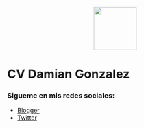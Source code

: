 
<p align="center"><a href="https://damiangonzalezdev.blogspot.com/" target="_blank"><img src="https://cdn.pixabay.com/photo/2017/05/12/15/16/hexagon-2307350_960_720.png" width="100"></a></p>


# CV Damian Gonzalez

### Sigueme en mis redes sociales:

- [Blogger](https://damiangonzalezdev.blogspot.com/)
- [Twitter](https://twitter.com/DamianDev1)